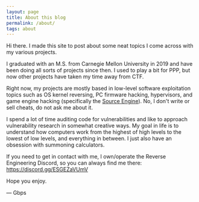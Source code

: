 ```yaml
---
layout: page
title: About this blog
permalink: /about/
tags: about
---
```


Hi there. I made this site to post about some neat topics I come across with my various projects.

I graduated with an M.S. from Carnegie Mellon University in 2019 and have been doing all sorts of projects since then. I used to play a bit for PPP, but now other projects have taken my time away from CTF.

Right now, my projects are mostly based in low-level software exploitation topics such as OS kernel reversing, PC firmware hacking, hypervisors, and game engine hacking (specifically the [Source Engine](https://hackerone.com/gbps)). No, I don't write or sell cheats, do not ask me about it.

I spend a lot of time auditing code for vulnerabilities and like to approach vulnerability research in somewhat creative ways. My goal in life is to understand how computers work from the highest of high levels to the lowest of low levels, and everything in between. I just also have an obsession with summoning calculators.

If you need to get in contact with me, I own/operate the Reverse Engineering Discord, so you can always find me there: https://discord.gg/ESGEZaVUmV

Hope you enjoy.



— Gbps